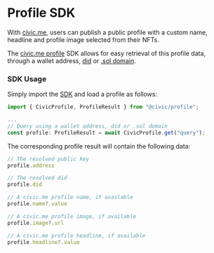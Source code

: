 # Profile SDK

With [civic.me](https://civic.me), users can publish a public profile with a custom name, headline and profile image selected from their NFTs.

The [civic.me profile](https://www.npmjs.com/package/@civic/profile) SDK allows for easy retrieval of this profile data, through a wallet address, [did](https://did.civic.com/) or [.sol domain](https://naming.bonfida.org/).

### SDK Usage

Simply import the [SDK](https://www.npmjs.com/package/@civic/profile) and load a profile as follows:

```javascript
import { CivicProfile, ProfileResult } from "@civic/profile";

...
// Query using a wallet address, did or .sol domain
const profile: ProfileResult = await CivicProfile.get("query");
```

The corresponding profile result will contain the following data:

```javascript
// The resolved public key
profile.address

// The resolved did
profile.did

// A civic.me profile name, if available
profile.name?.value

// A civic.me profile image, if available
profile.image?.url

// A civic.me profile headline, if available
profile.headline?.value
```
